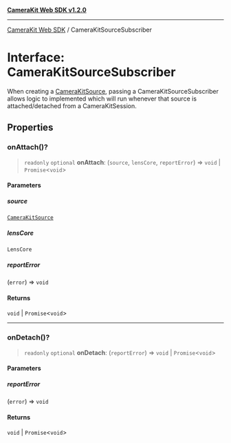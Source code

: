 [**CameraKit Web SDK v1.2.0**](../README.md)

***

[CameraKit Web SDK](../globals.md) / CameraKitSourceSubscriber

# Interface: CameraKitSourceSubscriber

When creating a [CameraKitSource](../classes/CameraKitSource.md), passing a CameraKitSourceSubscriber allows logic to implemented which will
run whenever that source is attached/detached from a CameraKitSession.

## Properties

### onAttach()?

> `readonly` `optional` **onAttach**: (`source`, `lensCore`, `reportError`) => `void` \| `Promise`\<`void`\>

#### Parameters

##### source

[`CameraKitSource`](../classes/CameraKitSource.md)

##### lensCore

`LensCore`

##### reportError

(`error`) => `void`

#### Returns

`void` \| `Promise`\<`void`\>

***

### onDetach()?

> `readonly` `optional` **onDetach**: (`reportError`) => `void` \| `Promise`\<`void`\>

#### Parameters

##### reportError

(`error`) => `void`

#### Returns

`void` \| `Promise`\<`void`\>
